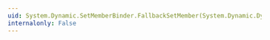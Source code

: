 ```yaml
---
uid: System.Dynamic.SetMemberBinder.FallbackSetMember(System.Dynamic.DynamicMetaObject,System.Dynamic.DynamicMetaObject)
internalonly: False
---
```

